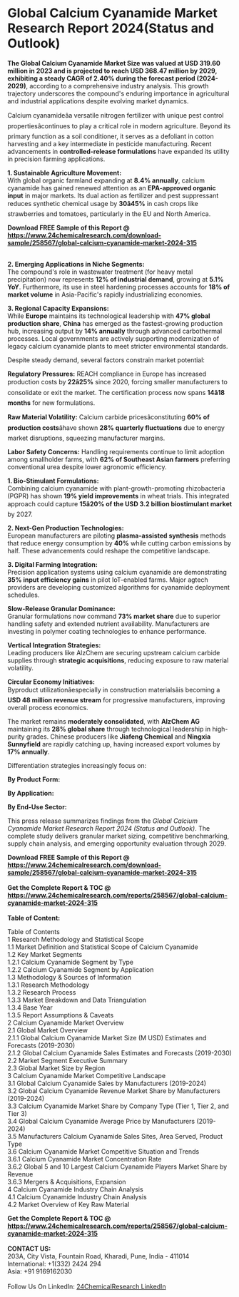 <h1>Global Calcium Cyanamide Market Research Report 2024(Status and Outlook)</h1><p><strong>The Global Calcium Cyanamide Market Size was valued at USD 319.60 million in 2023 and is projected to reach USD 368.47 million by 2029, exhibiting a steady CAGR of 2.40% during the forecast period (2024-2029)</strong>, according to a comprehensive industry analysis. This growth trajectory underscores the compound's enduring importance in agricultural and industrial applications despite evolving market dynamics.</p><p>Calcium cyanamideâa versatile nitrogen fertilizer with unique pest control propertiesâcontinues to play a critical role in modern agriculture. Beyond its primary function as a soil conditioner, it serves as a defoliant in cotton harvesting and a key intermediate in pesticide manufacturing. Recent advancements in <strong>controlled-release formulations</strong> have expanded its utility in precision farming applications.</p><p><strong>1. Sustainable Agriculture Movement:</strong><br>
With global organic farmland expanding at <strong>8.4% annually</strong>, calcium cyanamide has gained renewed attention as an <strong>EPA-approved organic input</strong> in major markets. Its dual action as fertilizer and pest suppressant reduces synthetic chemical usage by <strong>30â45%</strong> in cash crops like strawberries and tomatoes, particularly in the EU and North America.</p><div><b>Download FREE Sample of this Report @ 
            <a href="https://www.24chemicalresearch.com/download-sample/258567/global-calcium-cyanamide-market-2024-315">
            https://www.24chemicalresearch.com/download-sample/258567/global-calcium-cyanamide-market-2024-315</a></b></div><br><p><strong>2. Emerging Applications in Niche Segments:</strong><br>
The compound's role in wastewater treatment (for heavy metal precipitation) now represents <strong>12% of industrial demand</strong>, growing at <strong>5.1% YoY</strong>. Furthermore, its use in steel hardening processes accounts for <strong>18% of market volume</strong> in Asia-Pacific's rapidly industrializing economies.</p><p><strong>3. Regional Capacity Expansions:</strong><br>
While <strong>Europe</strong> maintains its technological leadership with <strong>47% global production share</strong>, <strong>China</strong> has emerged as the fastest-growing production hub, increasing output by <strong>14% annually</strong> through advanced carbothermal processes. Local governments are actively supporting modernization of legacy calcium cyanamide plants to meet stricter environmental standards.</p><p>Despite steady demand, several factors constrain market potential:</p><p><strong>Regulatory Pressures:</strong> REACH compliance in Europe has increased production costs by <strong>22â25%</strong> since 2020, forcing smaller manufacturers to consolidate or exit the market. The certification process now spans <strong>14â18 months</strong> for new formulations.</p><p><strong>Raw Material Volatility:</strong> Calcium carbide pricesâconstituting <strong>60% of production costs</strong>âhave shown <strong>28% quarterly fluctuations</strong> due to energy market disruptions, squeezing manufacturer margins.</p><p><strong>Labor Safety Concerns:</strong> Handling requirements continue to limit adoption among smallholder farms, with <strong>62% of Southeast Asian farmers</strong> preferring conventional urea despite lower agronomic efficiency.</p><p><strong>1. Bio-Stimulant Formulations:</strong><br>
Combining calcium cyanamide with plant-growth-promoting rhizobacteria (PGPR) has shown <strong>19% yield improvements</strong> in wheat trials. This integrated approach could capture <strong>15â20% of the USD 3.2 billion biostimulant market</strong> by 2027.</p><p><strong>2. Next-Gen Production Technologies:</strong><br>
European manufacturers are piloting <strong>plasma-assisted synthesis</strong> methods that reduce energy consumption by <strong>40%</strong> while cutting carbon emissions by half. These advancements could reshape the competitive landscape.</p><p><strong>3. Digital Farming Integration:</strong><br>
Precision application systems using calcium cyanamide are demonstrating <strong>35% input efficiency gains</strong> in pilot IoT-enabled farms. Major agtech providers are developing customized algorithms for cyanamide deployment schedules.</p><p><strong>Slow-Release Granular Dominance:</strong><br>
	Granular formulations now command <strong>73% market share</strong> due to superior handling safety and extended nutrient availability. Manufacturers are investing in polymer coating technologies to enhance performance.</p><p><strong>Vertical Integration Strategies:</strong><br>
	Leading producers like AlzChem are securing upstream calcium carbide supplies through <strong>strategic acquisitions</strong>, reducing exposure to raw material volatility.</p><p><strong>Circular Economy Initiatives:</strong><br>
	Byproduct utilizationâespecially in construction materialsâis becoming a <strong>USD 48 million revenue stream</strong> for progressive manufacturers, improving overall process economics.</p><p>The market remains <strong>moderately consolidated</strong>, with <strong>AlzChem AG</strong> maintaining its <strong>28% global share</strong> through technological leadership in high-purity grades. Chinese producers like <strong>Jiafeng Chemical</strong> and <strong>Ningxia Sunnyfield</strong> are rapidly catching up, having increased export volumes by <strong>17% annually</strong>.</p><p>Differentiation strategies increasingly focus on:</p><p><strong>By Product Form:</strong></p><p><strong>By Application:</strong></p><p><strong>By End-Use Sector:</strong></p><p>This press release summarizes findings from the <em>Global Calcium Cyanamide Market Research Report 2024 (Status and Outlook)</em>. The complete study delivers granular market sizing, competitive benchmarking, supply chain analysis, and emerging opportunity evaluation through 2029.</p><div><b>Download FREE Sample of this Report @ 
            <a href="https://www.24chemicalresearch.com/download-sample/258567/global-calcium-cyanamide-market-2024-315">
            https://www.24chemicalresearch.com/download-sample/258567/global-calcium-cyanamide-market-2024-315</a></b></div><br><div><b>Get the Complete Report & TOC @ 
            <a href="https://www.24chemicalresearch.com/reports/258567/global-calcium-cyanamide-market-2024-315">
            https://www.24chemicalresearch.com/reports/258567/global-calcium-cyanamide-market-2024-315</a></b></div><br>
            <b>Table of Content:</b><p>Table of Contents<br />
1 Research Methodology and Statistical Scope<br />
1.1 Market Definition and Statistical Scope of Calcium Cyanamide<br />
1.2 Key Market Segments<br />
1.2.1 Calcium Cyanamide Segment by Type<br />
1.2.2 Calcium Cyanamide Segment by Application<br />
1.3 Methodology & Sources of Information<br />
1.3.1 Research Methodology<br />
1.3.2 Research Process<br />
1.3.3 Market Breakdown and Data Triangulation<br />
1.3.4 Base Year<br />
1.3.5 Report Assumptions & Caveats<br />
2 Calcium Cyanamide Market Overview<br />
2.1 Global Market Overview<br />
2.1.1 Global Calcium Cyanamide Market Size (M USD) Estimates and Forecasts (2019-2030)<br />
2.1.2 Global Calcium Cyanamide Sales Estimates and Forecasts (2019-2030)<br />
2.2 Market Segment Executive Summary<br />
2.3 Global Market Size by Region<br />
3 Calcium Cyanamide Market Competitive Landscape<br />
3.1 Global Calcium Cyanamide Sales by Manufacturers (2019-2024)<br />
3.2 Global Calcium Cyanamide Revenue Market Share by Manufacturers (2019-2024)<br />
3.3 Calcium Cyanamide Market Share by Company Type (Tier 1, Tier 2, and Tier 3)<br />
3.4 Global Calcium Cyanamide Average Price by Manufacturers (2019-2024)<br />
3.5 Manufacturers Calcium Cyanamide Sales Sites, Area Served, Product Type<br />
3.6 Calcium Cyanamide Market Competitive Situation and Trends<br />
3.6.1 Calcium Cyanamide Market Concentration Rate<br />
3.6.2 Global 5 and 10 Largest Calcium Cyanamide Players Market Share by Revenue<br />
3.6.3 Mergers & Acquisitions, Expansion<br />
4 Calcium Cyanamide Industry Chain Analysis<br />
4.1 Calcium Cyanamide Industry Chain Analysis<br />
4.2 Market Overview of Key Raw Material</p><div><b>Get the Complete Report & TOC @ 
            <a href="https://www.24chemicalresearch.com/reports/258567/global-calcium-cyanamide-market-2024-315">
            https://www.24chemicalresearch.com/reports/258567/global-calcium-cyanamide-market-2024-315</a></b></div><br><b>CONTACT US:</b><br>
            203A, City Vista, Fountain Road, Kharadi, Pune, India - 411014<br>
            International: +1(332) 2424 294<br>
            Asia: +91 9169162030 <br><br>
            Follow Us On LinkedIn: <a href="https://www.linkedin.com/company/24chemicalresearch/">24ChemicalResearch LinkedIn</a>